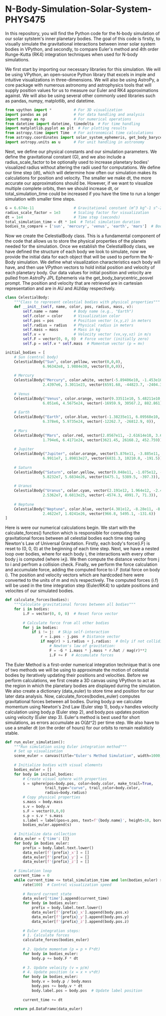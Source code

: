 # N-Body-Simulation-Solar-System-PHYS475
  In this repository, you will find the Python code for the N-body simulation of our solar sytstem's inner planetary bodies. The goal of this code is firstly, to visually simulate the gravitational interactions between inner solar system bodies in VPython, and secondly, to compare Euler's method and 4th order Runge-Kutta (RK4) integration techniques when used for N-body simulations. 

  We first start by importing our necessary libraries for this simulation. We will be using VPython, an open-source Python library that excels in imple and intuitive visualizations in three-dimensions. We will also be using AstroPy, a core package with numerous astronomy and astrophysics tools that will supply position values for us to measure our Euler and RK4 approximations against. We will also be using several other commonly used libraries such as pandas, numpy, matplotlib, and datetime.
```python
from vpython import *          # For 3D visualization
import pandas as pd            # For data handling and analysis
import numpy as np             # For numerical operations
from datetime import datetime, timedelta  # For time handling
import matplotlib.pyplot as plt  # For plotting results
from astropy.time import Time  # For astronomical time calculations
from astropy.coordinates import solar_system_ephemeris, get_body_barycentric  # For planetary ephemeris
import astropy.units as u      # For unit handling in astronomy
```
Next, we define our physical constants and our simulation parameters. We define the gravitational constant (G), and we also include a radius_scale_factor to be optionally used to increase planetary bodies' visualized radius without altering the radii used for computations. We define our time step (dt), which will determine how often our simulation makes its calculations for position and velocity. The smaller we make dt, the more accurate our approximations should be. However, if we want to visualize multiple complete orbits, then we should increase dt, or total_simulation_time could be increased if you have the time to run a longer simulation with smaller time steps. 
```python
G = 6.674e-11                  # Gravitational constant (m^3 kg^-1 s^-2)
radius_scale_factor = 1e3      # Scaling factor for visualization
dt = 1e4                       # Time step (seconds)
total_simulation_time = dt * 1e4  # Total simulation duration 
bodies_to_compare = ['sun', 'mercury', 'venus', 'earth', 'mars']  # Bodies to simulate
```
Now we create the CelestialBody class. This is a fundamental component of the code that allows us to store the physical properties of the planets needed for the simulation. Once we establish the CelestialBody class, we have defined the structure of each body we look to simulate, now we provide the initial data for each object that will be used to perform the N-Body simulation. We define what visualization characteristics each body will have, and then use VPython vectors to hold initial position and velocity of each planetary body. Our data values for initial position and velocity are pulled from AstroPy JPL Ephemeris via the get_body_barycentric_posvel prompt. The position and velocity that are retrieved are in cartesian representation and are in AU and AU/day respectively. 
```python
class CelestialBody:
    """Class to represent celestial bodies with physical properties"""
    def __init__(self, name, color, pos, radius, mass, v):
        self.name = name       # Body name (e.g., "Earth")
        self.color = color     # Visualization color
        self.pos = pos         # Position vector (x,y,z) in meters
        self.radius = radius   # Physical radius in meters
        self.mass = mass       # Mass in kg
        self.v = v             # Velocity vector (vx,vy,vz) in m/s
        self.F = vector(0, 0, 0)  # Force vector (initially zero)
        self.p = self.v * self.mass  # Momentum vector (p = mv)

initial_bodies = [
    # Sun (central body)
    CelestialBody("Sun", color.yellow, vector(0,0,0), 
                 6.96342e8, 1.9884e30, vector(0,0,0)),
    
    # Mercury
    CelestialBody("Mercury", color.white, vector(-5.89406e10, -1.453e10, -6.1304e9), 
                 2.4397e6, 3.3011e23, vector(6591.68, -44823.7, -2404.34)),
    
    # Venus
    CelestialBody("Venus", color.orange, vector(9.33511e10, 5.48211e10, 4.42522e9), 
                 6.051e6, 4.5675e24, vector(-16959.9, 30567.2, 882.861)),
    
    # Earth
    CelestialBody("Earth", color.blue, vector(-1.38235e11, 6.09568e10, 0), 
                 6.378e6, 5.9735e24, vector(-12262.7, -26812.9, 0)),
    
    # Mars
    CelestialBody("Mars", color.red, vector(2.0567e11, -2.61614e10, 3.64974e9), 
                 1.794e6, 6.4171e24, vector(3621.45, 26168.2, 452.759)),
    
    # Jupiter
    CelestialBody("Jupiter", color.orange, vector(5.876e11, -3.885e11, -1.541e10),
                 6.9911e7, 1.89813e27, vector(6831.3, 10210.0, -191.5)),
    
    # Saturn
    CelestialBody("Saturn", color.yellow, vector(9.048e11, -1.075e12, -2.292e10),
                 5.8232e7, 5.6834e26, vector(6475.1, 5389.5, -397.3)),
    
    # Uranus
    CelestialBody("Uranus", color.cyan, vector(2.191e12, 1.964e12, -2.499e10),
                 2.5362e7, 8.6813e25, vector(-4574.3, 4991.7, 71.3)),
    
    # Neptune
    CelestialBody("Neptune", color.blue, vector(4.381e12, -8.28e11, -8.704e10),
                 2.4622e7, 1.0241e26, vector(966.8, 5495.1, -131.6))
]
```
Here is were our numerical calculations begin. We start with the calculate_forces() function which is responsible for computing the gravitational forces between all celestial bodies each time step using Newton's Law of Universal Gravitation. Firstly, each body's force(i.F) is reset to (0, 0, 0) at the beginning of each time step. Next, we have a nested loop over bodies, where for each body i, the interactions with every other body j is computed (where i≠j). We then compute the distance vector from j to i and perfrom a collision check. Finally, we perform the force calculation and accumulate force, adding the computed force to i.F (total force on body i). The position and velocity vectors which are hardcoded here were converted to the units of m and m/s respectively. The computed forces (i.f) will be used in the time integration step (Euler/RK4) to update positions and velocites of our simulated bodies.
```python
def calculate_forces(bodies):
    """Calculate gravitational forces between all bodies"""
    for i in bodies:
        i.F = vector(0, 0, 0)  # Reset force vector
        
        # Calculate force from all other bodies
        for j in bodies:
            if i != j:  # Skip self-interaction
                r = i.pos - j.pos  # Distance vector
                if mag(r) > i.radius + j.radius:  # Only if not colliding
                    # Newton's law of gravitation:
                    F = -G * i.mass * j.mass * r.hat / mag(r)**2
                    i.F += F  # Accumulate forces
```
The Euler Method is a first-order numerical integration technique that is one of two methods we will be using to approximate the motion of celestial bodies by iteratively updating their positions and velocities. Before we perform calculations, we first create a 3D canvas using VPython to act as the region in which the planetary bodies are displayed during the simulation. We also create a dictionary (data_euler) to store time and position for our later data analysis. Now, calculate_forces(bodies_euler) computes gravitational forces between all bodies. During body.p we calculate momentum using Newton's 2nd Law (Euler step 1), body.v handles velocity calculation using body.p (Euler step 2), and body.pos updates position using velocity (Euler step 3). Euler's method is best used for short simulations, as errors accumulate as O(Δt^2) per time step. We also have to use a smaller dt (on the order of hours) for our orbits to remain realisticly stable.
```python
def run_euler_simulation():
    """Run simulation using Euler integration method"""
    # Set up visualization
    scene_euler = canvas(title="Euler's Method Simulation", width=1000, height=600, range=5e12)
    
    # Initialize bodies with visual elements
    bodies_euler = []
    for body in initial_bodies:
        # Create visual sphere with properties
        s = sphere(pos=body.pos, color=body.color, make_trail=True, 
                  trail_type="curve", trail_color=body.color,
                  radius=body.radius)
        # Copy physical properties
        s.mass = body.mass
        s.v = body.v
        s.F = vector(0,0,0)
        s.p = s.v * s.mass
        s.label = label(pos=s.pos, text=f'{body.name}', height=10, border=4)
        bodies_euler.append(s)
    
    # Initialize data collection
    data_euler = {'time': []}
    for body in bodies_euler:
        prefix = body.label.text.lower()
        data_euler[f'{prefix}_x'] = []
        data_euler[f'{prefix}_y'] = []
        data_euler[f'{prefix}_z'] = []
    
    # Simulation loop
    current_time = 0
    while current_time <= total_simulation_time and len(bodies_euler) > 1:
        rate(100)  # Control visualization speed
        
        # Record current state
        data_euler['time'].append(current_time)
        for body in bodies_euler:
            prefix = body.label.text.lower()
            data_euler[f'{prefix}_x'].append(body.pos.x)
            data_euler[f'{prefix}_y'].append(body.pos.y)
            data_euler[f'{prefix}_z'].append(body.pos.z)
        
        # Euler integration steps:
        # 1. Calculate forces
        calculate_forces(bodies_euler)
        
        # 2. Update momentum (p = p + F*dt)
        for body in bodies_euler:
            body.p += body.F * dt
        
        # 3. Update velocity (v = p/m)
        # 4. Update position (x = x + v*dt)
        for body in bodies_euler:
            body.v = body.p / body.mass
            body.pos += body.v * dt
            body.label.pos = body.pos  # Update label position
        
        current_time += dt
    
    return pd.DataFrame(data_euler)
```
